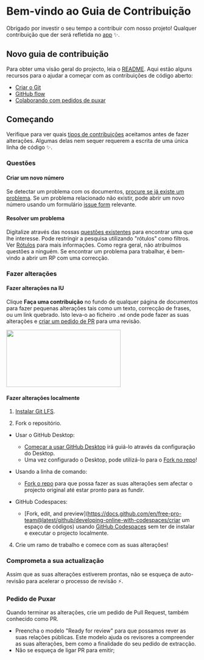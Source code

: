 # Bem-vindo ao Guia de Contribuição <!-- omitir em toc -->

Obrigado por investir o seu tempo a contribuir com nosso projeto! Qualquer contribuição que der será refletida no [app](https://github.com/Sthaynny/habilitacao_quiz) :sparkles:. 

## Novo guia de contribuição

Para obter uma visão geral do projecto, leia o [README](README.md). Aqui estão alguns recursos para o ajudar a começar com as contribuições de código aberto:

- [Criar o Git](https://docs.github.com/en/get-started/quickstart/set-up-git)
- [GitHub flow](https://docs.github.com/en/get-started/quickstart/github-flow)
- [Colaborando com pedidos de puxar](https://docs.github.com/en/github/collaborating-with-pull-requests)


## Começando

Verifique para ver quais [tipos de contribuições](https://github.com/Sthaynny/habilitacao_quiz/blob/main/.github/types-of-contributions.md) aceitamos antes de fazer alterações. Algumas delas nem sequer requerem a escrita de uma única linha de código :sparkles:.

### Questões

#### Criar um novo número

Se detectar um problema com os documentos, [procure se já existe um problema](https://github.com/Sthaynny/habilitacao_quiz/issues?q=is%3Aopen). Se um problema relacionado não existir, pode abrir um novo número usando um formulário [issue form](https://github.com/Sthaynny/habilitacao_quiz/issues/issues/new/choose) relevante. 

#### Resolver um problema

Digitalize através das nossas [questões existentes](https://github.com/github/docs/issues) para encontrar uma que lhe interesse. Pode restringir a pesquisa utilizando "rótulos" como filtros. Ver [Rótulos](https://github.com/github/docs/blob/main/contributing/how-to-use-labels.md) para mais informações. Como regra geral, não atribuímos questões a ninguém. Se encontrar um problema para trabalhar, é bem-vindo a abrir um RP com uma correcção.

### Fazer alterações

#### Fazer alterações na IU

Clique **Faça uma contribuição** no fundo de qualquer página de documentos para fazer pequenas alterações tais como um texto, correcção de frases, ou um link quebrado. Isto leva-o ao ficheiro `.md` onde pode fazer as suas alterações e [criar um pedido de PR](#pull-request) para uma revisão. 

 <img src="https://user-images.githubusercontent.com/46109133/155049100-b764afe1-d268-44dc-90b3-40a0367d925d.png" width="300" height="150" /> 

#### Fazer alterações localmente

1. [Instalar Git LFS](https://docs.github.com/en/github/managing-large-files/versioning-large-files/installing-git-large-file-storage).

2. Fork o repositório.
- Usar o GitHub Desktop:
  - [Começar a usar GitHub Desktop](https://docs.github.com/en/desktop/installing-and-configuring-github-desktop/getting-started-with-github-desktop) irá guiá-lo através da configuração do Desktop.
  - Uma vez configurado o Desktop, pode utilizá-lo para o [Fork no repo](https://docs.github.com/en/desktop/contributing-and-collaborating-using-github-desktop/cloning-and-forking-repositories-from-github-desktop)!

- Usando a linha de comando:
  - [Fork o repo](https://docs.github.com/en/github/getting-started-with-github/fork-a-repo#fork-an-example-repository) para que possa fazer as suas alterações sem afectar o projecto original até estar pronto para as fundir.

- GitHub Codespaces:
  - [Fork, edit, and preview](https://docs.github.com/en/free-pro-team@latest/github/developing-online-with-codespaces/criar um espaço de códigos) usando [GitHub Codespaces](https://github.com/features/codespaces) sem ter de instalar e executar o projecto localmente.

4. Crie um ramo de trabalho e comece com as suas alterações!

### Comprometa a sua actualização

Assim que as suas alterações estiverem prontas, não se esqueça de auto-revisão para acelerar o processo de revisão :zap:.

### Pedido de Puxar

Quando terminar as alterações, crie um pedido de Pull Request, também conhecido como PR.
- Preencha o modelo "Ready for review" para que possamos rever as suas relações públicas. Este modelo ajuda os revisores a compreender as suas alterações, bem como a finalidade do seu pedido de extracção. 
- Não se esqueça de ligar PR para emitir;
